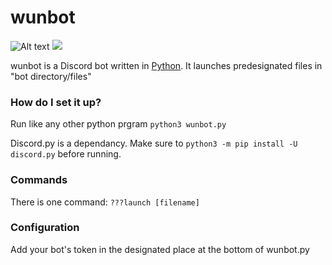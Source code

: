 # wunbot
![Alt text](gluten-free)
<img src="https://forthebadge.com/images/badges/gluten-free.svg">

wunbot is a Discord bot written in [Python](https://www.python.org "Python homepage"). It launches predesignated files in "bot directory/files"

### How do I set it up?

Run like any other python prgram `python3 wunbot.py` 

Discord.py is a dependancy. Make sure to `python3 -m pip install -U discord.py` before running. 

### Commands

There is one command: `???launch [filename]`

### Configuration

Add your bot's token in the designated place at the bottom of wunbot.py
